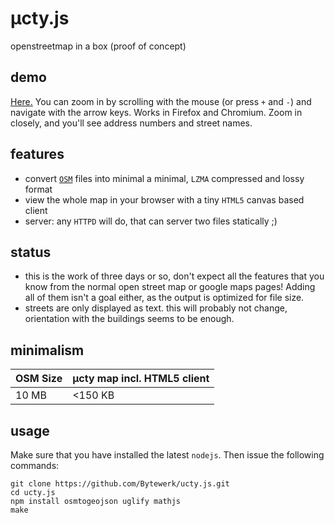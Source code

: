 # µcty.js
openstreetmap in a box (proof of concept)

## demo
[Here.](http://ucty.oakey-dev.eu/) You can zoom in by scrolling with the mouse (or press `+` and `-`) and navigate with the arrow keys. Works in Firefox and Chromium. Zoom in closely, and you'll see address numbers and street names.

## features
* convert [`OSM`](http://openstreetmap.org) files into minimal a minimal, `LZMA` compressed and lossy format
* view the whole map in your browser with a tiny `HTML5` canvas based client
* server: any `HTTPD` will do, that can server two files statically ;)

## status
* this is the work of three days or so, don't expect all the features that you know from the normal open street map or google maps pages! Adding all of them isn't a goal either, as the output is optimized for file size.
* streets are only displayed as text. this will probably not change, orientation with the buildings seems to be enough.

## minimalism
|OSM Size|µcty map incl. HTML5 client|
---------|---------------------------------
|10 MB| <150 KB|

## usage
Make sure that you have installed the latest `nodejs`. Then issue the following commands:
```shell
git clone https://github.com/Bytewerk/ucty.js.git
cd ucty.js
npm install osmtogeojson uglify mathjs
make
```
